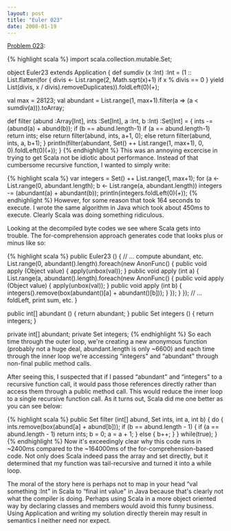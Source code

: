 ```yaml
---
layout: post
title: "Euler 023"
date: 2008-01-19
---
```


[Problem 023]\:

{% highlight scala %}
import scala.collection.mutable.Set;

object Euler23 extends Application {
  def sumdiv (x :Int) :Int = (1 :: List.flatten(for {
    divis <- List.range(2, Math.sqrt(x)+1)
    if x % divis == 0
  } yield List(divis, x / divis).removeDuplicates)).foldLeft(0)(_+_);

  val max = 28123;
  val abundant = List.range(1, max+1).filter(a => (a < sumdiv(a))).toArray;

  def filter (abund :Array[Int], ints :Set[Int], a :Int, b :Int) :Set[Int] = {
    ints -= (abund(a) + abund(b));
    if (b == abund.length-1)
      if (a == abund.length-1) return ints;
      else return filter(abund, ints, a+1, 0);
    else return filter(abund, ints, a, b+1);
  }
  println(filter(abundant, Set() ++ List.range(1, max+1), 0, 0).foldLeft(0)(_+_));
}
{% endhighlight %}
This was an annoying excercise in trying to get Scala not be idiotic about performance. Instead of that cumbersome recursive function, I wanted to simply write:

{% highlight scala %}
   var integers = Set() ++ List.range(1, max+1);
   for (a <- List.range(0, abundant.length);
        b <- List.range(a, abundant.length))
     integers -= (abundant(a) + abundant(b));
   println(integers.foldLeft(0)(_+_));
{% endhighlight %}
However, for some reason that took 164 seconds to execute. I wrote the same algorithm in Java which took about 450ms to execute. Clearly Scala was doing something ridiculous.

Looking at the decompiled byte codes we see where Scala gets into trouble. The for-comprehension approach generates code that looks plus or minus like so:

{% highlight scala %}
public Euler23 () {
    // ... compute abundant, etc.
    List.range(0, abundant().length).foreach(new AnonFunc() {
        public void apply (Object value) { apply(unbox(val)); }
        public void apply (int a) {
            List.range(a, abundant().length).foreach(new AnonFunc() {
                public void apply (Object value) { apply(unbox(val)); }
                public void apply (int b) {
                    integers().remove(box(abundant()[a] + abundant()[b]));
                }
            });
       }
    });
    // ... foldLeft, print sum, etc.
}

public int[] abundant () { return abundant; }
public Set integers () { return integers; }

private int[] abundant;
private Set integers;
{% endhighlight %}
So each time through the outer loop, we're creating a new anonymous function (probably not a huge deal, abundant.length is only ~6600) and each time through the inner loop we're accessing “integers" and “abundant" through non-final public method calls.

After seeing this, I suspected that if I passed “abundant" and “integers" to a recursive function call, it would pass those references directly rather than access them through a public method call. This would reduce the inner loop to a single recursive function call. As it turns out, Scala did me one better as you can see below:

{% highlight scala %}
public Set filter (int[] abund, Set ints, int a, int b) {
    do {
        ints.remove(box(abund[a] + abund[b]));
        if (b == abund.length - 1) {
            if (a == abund.length - 1)
                return ints;
            b = 0;
            a = a + 1;
        } else {
            b++;
        }
    } while(true);
}
{% endhighlight %}
Now it's exceedingly clear why this code runs in ~2400ms compared to the ~164000ms of the for-comprehension-based code. Not only does Scala indeed pass the array and set directly, but it determined that my function was tail-recursive and turned it into a while loop.

The moral of the story here is perhaps not to map in your head “val something :Int" in Scala to “final int value" in Java because that's clearly not what the compiler is doing. Perhaps using Scala in a more object oriented way by declaring classes and members would avoid this funny business. Using Application and writing my solution directly therein may result in semantics I neither need nor expect.



[Problem 023]: http://projecteuler.net/index.php?section=problems&id=23
